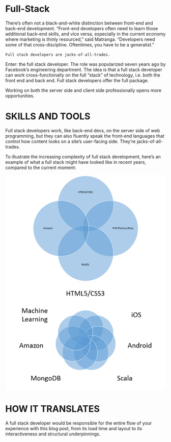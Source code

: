 # Full-Stack

There’s often not a black-and-white distinction between front-end and back-end development. “Front-end developers often need to learn those additional back-end skills, and vice versa, especially in the current economy where marketing is thinly resourced,” said Matranga. “Developers need some of that cross-discipline. Oftentimes, you have to be a generalist.”

    Full stack developers are jacks-of-all-trades.

Enter: the full stack developer. The role was popularized seven years ago by Facebook’s engineering department. The idea is that a full stack developer can work cross-functionally on the full “stack” of technology, i.e. both the front end and back end. Full stack developers offer the full package.

Working on both the server side and client side professionally opens more opportunities.

# SKILLS AND TOOLS

Full stack developers work, like back-end devs, on the server side of web programming, but they can also fluently speak the front-end languages that control how content looks on a site’s user-facing side. They’re jacks-of-all-trades.

To illustrate the increasing complexity of full stack development, here’s an example of what a full stack might have looked like in recent years, compared to the current moment:

<img src="https://raw.githubusercontent.com/Aoandon/Aoandon.github.io/master/img/old-full-stack.png" />

<img src="https://raw.githubusercontent.com/Aoandon/Aoandon.github.io/master/img/full-stack.png" />

# HOW IT TRANSLATES

A full stack developer would be responsible for the entire flow of your experience with this blog post, from its load time and layout to its interactiveness and structural underpinnings.

